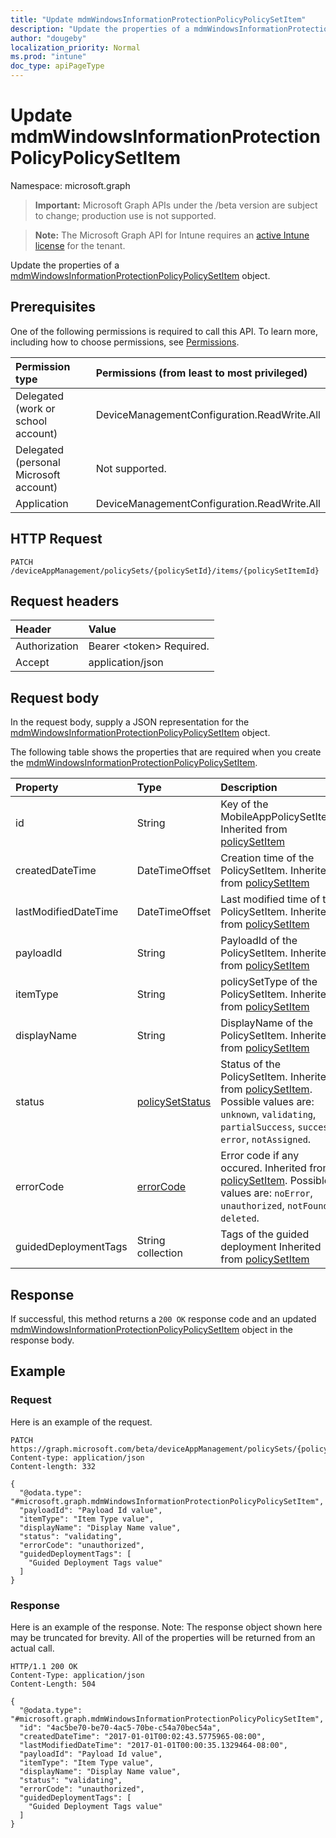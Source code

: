 ```yaml
---
title: "Update mdmWindowsInformationProtectionPolicyPolicySetItem"
description: "Update the properties of a mdmWindowsInformationProtectionPolicyPolicySetItem object."
author: "dougeby"
localization_priority: Normal
ms.prod: "intune"
doc_type: apiPageType
---
```


# Update mdmWindowsInformationProtectionPolicyPolicySetItem

Namespace: microsoft.graph

> **Important:** Microsoft Graph APIs under the /beta version are subject to change; production use is not supported.

> **Note:** The Microsoft Graph API for Intune requires an [active Intune license](https://go.microsoft.com/fwlink/?linkid=839381) for the tenant.

Update the properties of a [mdmWindowsInformationProtectionPolicyPolicySetItem](../resources/intune-policyset-mdmwindowsinformationprotectionpolicypolicysetitem.md) object.

## Prerequisites
One of the following permissions is required to call this API. To learn more, including how to choose permissions, see [Permissions](/graph/permissions-reference).

|Permission type|Permissions (from least to most privileged)|
|:---|:---|
|Delegated (work or school account)|DeviceManagementConfiguration.ReadWrite.All|
|Delegated (personal Microsoft account)|Not supported.|
|Application|DeviceManagementConfiguration.ReadWrite.All|

## HTTP Request
<!-- {
  "blockType": "ignored"
}
-->
``` http
PATCH /deviceAppManagement/policySets/{policySetId}/items/{policySetItemId}
```

## Request headers
|Header|Value|
|:---|:---|
|Authorization|Bearer &lt;token&gt; Required.|
|Accept|application/json|

## Request body
In the request body, supply a JSON representation for the [mdmWindowsInformationProtectionPolicyPolicySetItem](../resources/intune-policyset-mdmwindowsinformationprotectionpolicypolicysetitem.md) object.

The following table shows the properties that are required when you create the [mdmWindowsInformationProtectionPolicyPolicySetItem](../resources/intune-policyset-mdmwindowsinformationprotectionpolicypolicysetitem.md).

|Property|Type|Description|
|:---|:---|:---|
|id|String|Key of the MobileAppPolicySetItem. Inherited from [policySetItem](../resources/intune-policyset-policysetitem.md)|
|createdDateTime|DateTimeOffset|Creation time of the PolicySetItem. Inherited from [policySetItem](../resources/intune-policyset-policysetitem.md)|
|lastModifiedDateTime|DateTimeOffset|Last modified time of the PolicySetItem. Inherited from [policySetItem](../resources/intune-policyset-policysetitem.md)|
|payloadId|String|PayloadId of the PolicySetItem. Inherited from [policySetItem](../resources/intune-policyset-policysetitem.md)|
|itemType|String|policySetType of the PolicySetItem. Inherited from [policySetItem](../resources/intune-policyset-policysetitem.md)|
|displayName|String|DisplayName of the PolicySetItem. Inherited from [policySetItem](../resources/intune-policyset-policysetitem.md)|
|status|[policySetStatus](../resources/intune-policyset-policysetstatus.md)|Status of the PolicySetItem. Inherited from [policySetItem](../resources/intune-policyset-policysetitem.md). Possible values are: `unknown`, `validating`, `partialSuccess`, `success`, `error`, `notAssigned`.|
|errorCode|[errorCode](../resources/intune-policyset-errorcode.md)|Error code if any occured. Inherited from [policySetItem](../resources/intune-policyset-policysetitem.md). Possible values are: `noError`, `unauthorized`, `notFound`, `deleted`.|
|guidedDeploymentTags|String collection|Tags of the guided deployment Inherited from [policySetItem](../resources/intune-policyset-policysetitem.md)|



## Response
If successful, this method returns a `200 OK` response code and an updated [mdmWindowsInformationProtectionPolicyPolicySetItem](../resources/intune-policyset-mdmwindowsinformationprotectionpolicypolicysetitem.md) object in the response body.

## Example

### Request
Here is an example of the request.
``` http
PATCH https://graph.microsoft.com/beta/deviceAppManagement/policySets/{policySetId}/items/{policySetItemId}
Content-type: application/json
Content-length: 332

{
  "@odata.type": "#microsoft.graph.mdmWindowsInformationProtectionPolicyPolicySetItem",
  "payloadId": "Payload Id value",
  "itemType": "Item Type value",
  "displayName": "Display Name value",
  "status": "validating",
  "errorCode": "unauthorized",
  "guidedDeploymentTags": [
    "Guided Deployment Tags value"
  ]
}
```

### Response
Here is an example of the response. Note: The response object shown here may be truncated for brevity. All of the properties will be returned from an actual call.
``` http
HTTP/1.1 200 OK
Content-Type: application/json
Content-Length: 504

{
  "@odata.type": "#microsoft.graph.mdmWindowsInformationProtectionPolicyPolicySetItem",
  "id": "4ac5be70-be70-4ac5-70be-c54a70bec54a",
  "createdDateTime": "2017-01-01T00:02:43.5775965-08:00",
  "lastModifiedDateTime": "2017-01-01T00:00:35.1329464-08:00",
  "payloadId": "Payload Id value",
  "itemType": "Item Type value",
  "displayName": "Display Name value",
  "status": "validating",
  "errorCode": "unauthorized",
  "guidedDeploymentTags": [
    "Guided Deployment Tags value"
  ]
}
```




